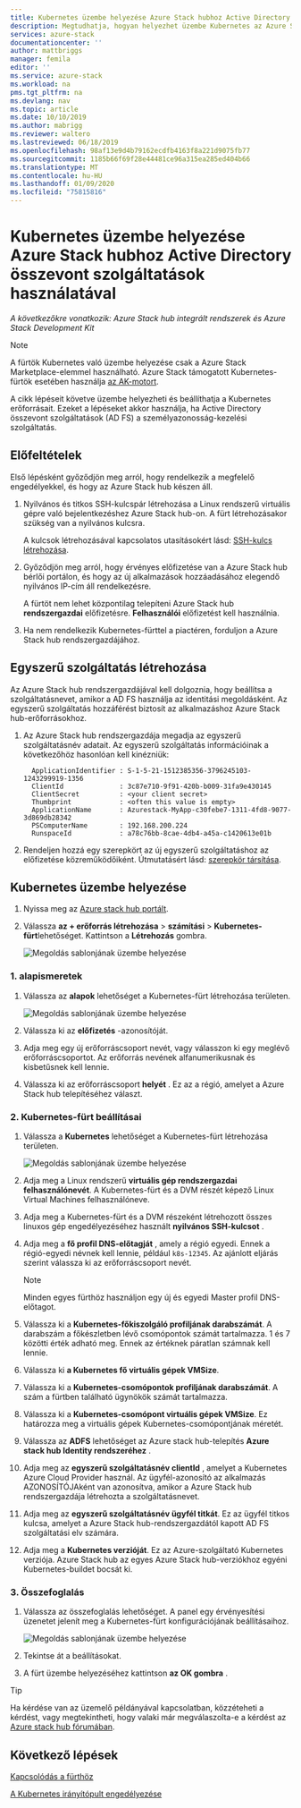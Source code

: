 ```yaml
---
title: Kubernetes üzembe helyezése Azure Stack hubhoz Active Directory összevont szolgáltatások (AD FS) használatával | Microsoft Docs
description: Megtudhatja, hogyan helyezhet üzembe Kubernetes az Azure Stack hubhoz Active Directory összevont szolgáltatások (AD FS) használatával.
services: azure-stack
documentationcenter: ''
author: mattbriggs
manager: femila
editor: ''
ms.service: azure-stack
ms.workload: na
pms.tgt_pltfrm: na
ms.devlang: nav
ms.topic: article
ms.date: 10/10/2019
ms.author: mabrigg
ms.reviewer: waltero
ms.lastreviewed: 06/18/2019
ms.openlocfilehash: 98af13e9d4b79162ecdfb4163f8a221d9075fb77
ms.sourcegitcommit: 1185b66f69f28e44481ce96a315ea285ed404b66
ms.translationtype: MT
ms.contentlocale: hu-HU
ms.lasthandoff: 01/09/2020
ms.locfileid: "75815816"
---
```

# <a name="deploy-kubernetes-to-azure-stack-hub-using-active-directory-federated-services"></a>Kubernetes üzembe helyezése Azure Stack hubhoz Active Directory összevont szolgáltatások használatával

*A következőkre vonatkozik: Azure Stack hub integrált rendszerek és Azure Stack Development Kit*

> [!Note]  
> A fürtök Kubernetes való üzembe helyezése csak a Azure Stack Marketplace-elemmel használható. Azure Stack támogatott Kubernetes-fürtök esetében használja [az AK-motort](azure-stack-kubernetes-aks-engine-overview.md).

A cikk lépéseit követve üzembe helyezheti és beállíthatja a Kubernetes erőforrásait. Ezeket a lépéseket akkor használja, ha Active Directory összevont szolgáltatások (AD FS) a személyazonosság-kezelési szolgáltatás.

## <a name="prerequisites"></a>Előfeltételek 

Első lépésként győződjön meg arról, hogy rendelkezik a megfelelő engedélyekkel, és hogy az Azure Stack hub készen áll.

1. Nyilvános és titkos SSH-kulcspár létrehozása a Linux rendszerű virtuális gépre való bejelentkezéshez Azure Stack hub-on. A fürt létrehozásakor szükség van a nyilvános kulcsra.

    A kulcsok létrehozásával kapcsolatos utasításokért lásd: [SSH-kulcs létrehozása](azure-stack-dev-start-howto-ssh-public-key.md).

1. Győződjön meg arról, hogy érvényes előfizetése van a Azure Stack hub bérlői portálon, és hogy az új alkalmazások hozzáadásához elegendő nyilvános IP-cím áll rendelkezésre.

    A fürtöt nem lehet központilag telepíteni Azure Stack hub **rendszergazdai** előfizetésre. **Felhasználói** előfizetést kell használnia. 

1. Ha nem rendelkezik Kubernetes-fürttel a piactéren, forduljon a Azure Stack hub rendszergazdájához.

## <a name="create-a-service-principal"></a>Egyszerű szolgáltatás létrehozása

Az Azure Stack hub rendszergazdájával kell dolgoznia, hogy beállítsa a szolgáltatásnevet, amikor a AD FS használja az identitási megoldásként. Az egyszerű szolgáltatás hozzáférést biztosít az alkalmazáshoz Azure Stack hub-erőforrásokhoz.

1. Az Azure Stack hub rendszergazdája megadja az egyszerű szolgáltatásnév adatait. Az egyszerű szolgáltatás információinak a következőhöz hasonlóan kell kinézniük:

     ```Text  
       ApplicationIdentifier : S-1-5-21-1512385356-3796245103-1243299919-1356
       ClientId              : 3c87e710-9f91-420b-b009-31fa9e430145
       ClientSecret          : <your client secret>
       Thumbprint            : <often this value is empty>
       ApplicationName       : Azurestack-MyApp-c30febe7-1311-4fd8-9077-3d869db28342
       PSComputerName        : 192.168.200.224
       RunspaceId            : a78c76bb-8cae-4db4-a45a-c1420613e01b
     ```

2. Rendeljen hozzá egy szerepkört az új egyszerű szolgáltatáshoz az előfizetése közreműködőiként. Útmutatásért lásd: [szerepkör társítása](../operator/azure-stack-add-users-adfs.md).

## <a name="deploy-kubernetes"></a>Kubernetes üzembe helyezése

1. Nyissa meg az [Azure stack hub portált](https://portal.local.azurestack.external).

1. Válassza **az + erőforrás létrehozása** > **számítási** > **Kubernetes-fürt**lehetőséget. Kattintson a **Létrehozás** gombra.

    ![Megoldás sablonjának üzembe helyezése](media/azure-stack-solution-template-kubernetes-deploy/01_kub_market_item.png)

### <a name="1-basics"></a>1. alapismeretek

1. Válassza az **alapok** lehetőséget a Kubernetes-fürt létrehozása területen.

    ![Megoldás sablonjának üzembe helyezése](media/azure-stack-solution-template-kubernetes-deploy/02_kub_config_basic.png)

1. Válassza ki az **előfizetés** -azonosítóját.

1. Adja meg egy új erőforráscsoport nevét, vagy válasszon ki egy meglévő erőforráscsoportot. Az erőforrás nevének alfanumerikusnak és kisbetűsnek kell lennie.

1. Válassza ki az erőforráscsoport **helyét** . Ez az a régió, amelyet a Azure Stack hub telepítéséhez választ.

### <a name="2-kubernetes-cluster-settings"></a>2. Kubernetes-fürt beállításai

1. Válassza a **Kubernetes** lehetőséget a Kubernetes-fürt létrehozása területen.

    ![Megoldás sablonjának üzembe helyezése](media/azure-stack-solution-template-kubernetes-deploy/03_kub_config_settings-adfs.png)

1. Adja meg a Linux rendszerű **virtuális gép rendszergazdai felhasználónevét**. A Kubernetes-fürt és a DVM részét képező Linux Virtual Machines felhasználóneve.

1. Adja meg a Kubernetes-fürt és a DVM részeként létrehozott összes linuxos gép engedélyezéséhez használt **nyilvános SSH-kulcsot** .

1. Adja meg a **fő profil DNS-előtagját** , amely a régió egyedi. Ennek a régió-egyedi névnek kell lennie, például `k8s-12345`. Az ajánlott eljárás szerint válassza ki az erőforráscsoport nevét.

    > [!Note]  
    > Minden egyes fürthöz használjon egy új és egyedi Master profil DNS-előtagot.

1. Válassza ki a **Kubernetes-főkiszolgáló profiljának darabszámát**. A darabszám a főkészletben lévő csomópontok számát tartalmazza. 1 és 7 közötti érték adható meg. Ennek az értéknek páratlan számnak kell lennie.

1. Válassza ki **a Kubernetes fő virtuális gépek VMSize**.

1. Válassza ki a **Kubernetes-csomópontok profiljának darabszámát**. A szám a fürtben található ügynökök számát tartalmazza. 

1. Válassza ki a **Kubernetes-csomópont virtuális gépek VMSize**. Ez határozza meg a virtuális gépek Kubernetes-csomópontjának méretét. 

1. Válassza az **ADFS** lehetőséget az Azure stack hub-telepítés **Azure stack hub Identity rendszeréhez** .

1. Adja meg az **egyszerű szolgáltatásnév clientId** , amelyet a Kubernetes Azure Cloud Provider használ. Az ügyfél-azonosító az alkalmazás AZONOSÍTÓJAként van azonosítva, amikor a Azure Stack hub rendszergazdája létrehozta a szolgáltatásnevet.

1. Adja meg az **egyszerű szolgáltatásnév ügyfél titkát**. Ez az ügyfél titkos kulcsa, amelyet a Azure Stack hub-rendszergazdától kapott AD FS szolgáltatási elv számára.

1. Adja meg a **Kubernetes verzióját**. Ez az Azure-szolgáltató Kubernetes verziója. Azure Stack hub az egyes Azure Stack hub-verziókhoz egyéni Kubernetes-buildet bocsát ki.

### <a name="3-summary"></a>3. Összefoglalás

1. Válassza az összefoglalás lehetőséget. A panel egy érvényesítési üzenetet jelenít meg a Kubernetes-fürt konfigurációjának beállításaihoz.

    ![Megoldás sablonjának üzembe helyezése](media/azure-stack-solution-template-kubernetes-deploy/04_preview.png)

2. Tekintse át a beállításokat.

3. A fürt üzembe helyezéséhez kattintson **az OK gombra** .

> [!TIP]  
>  Ha kérdése van az üzemelő példányával kapcsolatban, közzéteheti a kérdést, vagy megtekintheti, hogy valaki már megválaszolta-e a kérdést az [Azure stack hub fórumában](https://social.msdn.microsoft.com/Forums/azure/home?forum=azurestack). 

## <a name="next-steps"></a>Következő lépések

[Kapcsolódás a fürthöz](azure-stack-solution-template-kubernetes-deploy.md#connect-to-your-cluster)

[A Kubernetes irányítópult engedélyezése](azure-stack-solution-template-kubernetes-dashboard.md)